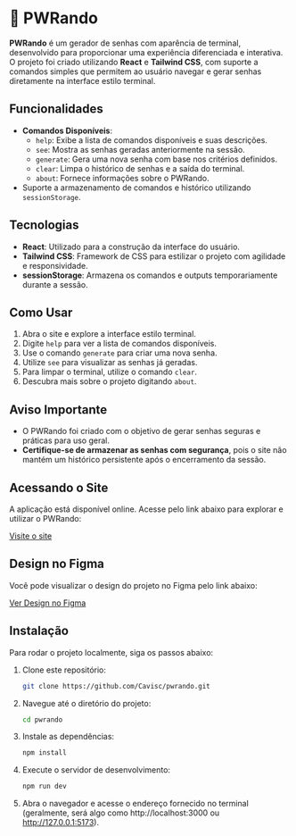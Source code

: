 # 🔑 PWRando

**PWRando** é um gerador de senhas com aparência de terminal, desenvolvido para proporcionar uma experiência diferenciada e interativa. O projeto foi criado utilizando **React** e **Tailwind CSS**, com suporte a comandos simples que permitem ao usuário navegar e gerar senhas diretamente na interface estilo terminal.

## Funcionalidades

- **Comandos Disponíveis**:
  - `help`: Exibe a lista de comandos disponíveis e suas descrições.
  - `see`: Mostra as senhas geradas anteriormente na sessão.
  - `generate`: Gera uma nova senha com base nos critérios definidos.
  - `clear`: Limpa o histórico de senhas e a saída do terminal.
  - `about`: Fornece informações sobre o PWRando.
- Suporte a armazenamento de comandos e histórico utilizando `sessionStorage`.

## Tecnologias

- **React**: Utilizado para a construção da interface do usuário.
- **Tailwind CSS**: Framework de CSS para estilizar o projeto com agilidade e responsividade.
- **sessionStorage**: Armazena os comandos e outputs temporariamente durante a sessão.

## Como Usar

1. Abra o site e explore a interface estilo terminal.
2. Digite `help` para ver a lista de comandos disponíveis.
3. Use o comando `generate` para criar uma nova senha.
4. Utilize `see` para visualizar as senhas já geradas.
5. Para limpar o terminal, utilize o comando `clear`.
6. Descubra mais sobre o projeto digitando `about`.

## Aviso Importante

- O PWRando foi criado com o objetivo de gerar senhas seguras e práticas para uso geral.
- **Certifique-se de armazenar as senhas com segurança**, pois o site não mantém um histórico persistente após o encerramento da sessão.

## Acessando o Site

A aplicação está disponível online. Acesse pelo link abaixo para explorar e utilizar o PWRando:

[Visite o site](https://pwrando.vercel.app/)

## Design no Figma

Você pode visualizar o design do projeto no Figma pelo link abaixo:

[Ver Design no Figma](https://www.figma.com/design/CPYAYyGM6Y5XfMYM1SkOtr/PWRando?node-id=0-1&t=jymmZiTJw7klzzWF-1)

## Instalação

Para rodar o projeto localmente, siga os passos abaixo:

1. Clone este repositório:

   ```bash
   git clone https://github.com/Cavisc/pwrando.git

   ```

2. Navegue até o diretório do projeto:

   ```bash
   cd pwrando

   ```

3. Instale as dependências:

   ```bash
   npm install

   ```

4. Execute o servidor de desenvolvimento:

   ```bash
   npm run dev

   ```

5. Abra o navegador e acesse o endereço fornecido no terminal (geralmente, será algo como http://localhost:3000 ou http://127.0.0.1:5173).
